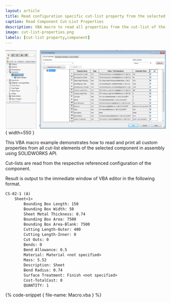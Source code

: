 ```yaml
---
layout: article
title: Read configuration specific cut-list property from the selected component using SOLIDWORKS API
caption: Read Component Cut-List Properties
description: VBA macro to read all properties from the cut-list of the selected component in the assembly with respect to the component configuration using SOLIDWORKS API
image: cut-list-properties.png
labels: [cut-list property,component]
---
```

![Cut list properties](cut-list-properties.png){ width=550 }

This VBA macro example demonstrates how to read and print all custom properties from all cut-list elements of the selected component in assembly using SOLIDWORKS API.

Cut-lists are read from the respective referenced configuration of the component.

Result is output to the immediate window of VBA editor in the following format.

~~~
CS-02-1 (A)
    Sheet<1>
        Bounding Box Length: 150
        Bounding Box Width: 50
        Sheet Metal Thickness: 0.74
        Bounding Box Area: 7500
        Bounding Box Area-Blank: 7500
        Cutting Length-Outer: 400
        Cutting Length-Inner: 0
        Cut Outs: 0
        Bends: 0
        Bend Allowance: 0.5
        Material: Material <not specified>
        Mass: 5.52
        Description: Sheet
        Bend Radius: 0.74
        Surface Treatment: Finish <not specified>
        Cost-TotalCost: 0
        QUANTITY: 1
~~~

{% code-snippet { file-name: Macro.vba } %}

